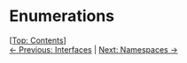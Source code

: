 # Enumerations #

\[[Top: Contents](index.md)\]  
[← Previous: Interfaces](interfaces.md) | [Next: Namespaces →](namespaces.md)
